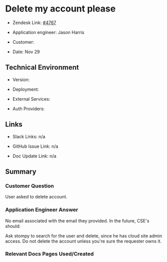 

# Delete my account please <!-- Ticket Title  Hint: include keywords to make it searchable -->



- Zendesk Link: [#4767](https://sourcegraph.zendesk.com/agent/tickets/4767)

- Application engineer: Jason Harris

- Customer: <!-- Redact if this contains personally identifying information -->

- Date: Nov 29


<!-- Data populated from integration, speak to Ben Gordon or Michael Bali if not working -->

<!-- During Internal team trial, fill missing data manually (we are waiting for all data to sync) -->



## Technical Environment

- Version: ​

- Deployment:

- External Services:

- Auth Providers:





## Links
<!-- Data for application engineer manual entry -->
- Slack Links: n/a

- GitHub Issue Link: n/a

- Doc Update Link: n/a



## Summary

### Customer Question

User asked to delete account.


### Application Engineer Answer

No email associated with the email they provided. In the future, CSE's should:



Ask stompy to search for the user and delete, since he has cloud site admin access.
Do not delete the account unless you're sure the requester owns it. 



### Relevant Docs Pages Used/Created


<!-- Once complete, upload a copy to https://github.com/sourcegraph/support-tools-internal/tree/main/resolved-tickets as a .md file -->
<!-- Name the file 4767.md -->
